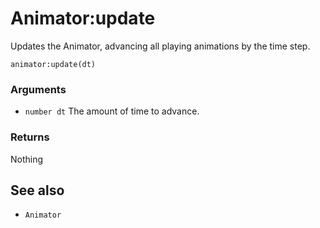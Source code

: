 <!--
category: reference
-->

Animator:update
===

Updates the Animator, advancing all playing animations by the time step.

    animator:update(dt)

### Arguments

- `number dt` The amount of time to advance.

### Returns

Nothing

See also
---

- `Animator`
